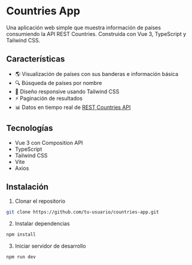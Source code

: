 # Countries App

Una aplicación web simple que muestra información de países consumiendo la API REST Countries. Construida con Vue 3, TypeScript y Tailwind CSS.

## Características

- 🌎 Visualización de países con sus banderas e información básica
- 🔍 Búsqueda de países por nombre
- 📱 Diseño responsive usando Tailwind CSS
- ⚡ Paginación de resultados
- 📊 Datos en tiempo real de [REST Countries API](https://restcountries.com)

## Tecnologías

- Vue 3 con Composition API
- TypeScript
- Tailwind CSS
- Vite
- Axios

## Instalación

1. Clonar el repositorio
```bash
git clone https://github.com/tu-usuario/countries-app.git
```

2. Instalar dependencias
```bash
npm install
```

3. Iniciar servidor de desarrollo
```bash
npm run dev
```